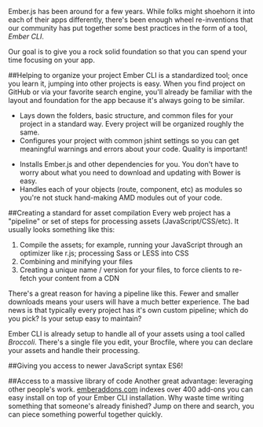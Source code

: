 Ember.js has been around for a few years. While folks might shoehorn it into each of their apps differently, there's been enough wheel re-inventions that our community has put together some best practices in the form of a tool, *Ember CLI*.

Our goal is to give you a rock solid foundation so that you can spend your time focusing on your app.

##Helping to organize your project
Ember CLI is a standardized tool; once you learn it, jumping into other projects is easy. When you find project on GitHub or via your favorite search engine, you'll already be familiar with the layout and foundation for the app because it's always going to be similar.

- Lays down the folders, basic structure, and common files for your project in a standard way. Every project will be organized roughly the same.
- Configures your project with common jshint settings so you can get meaningful warnings and errors about your code. Quality is important!
* Installs Ember.js and other dependencies for you. You don't have to worry about what you need to download and updating with Bower is easy.
* Handles each of your objects (route, component, etc) as modules so you're not stuck hand-making AMD modules out of your code.

##Creating a standard for asset compilation
Every web project has a "pipeline" or set of steps for processing assets (JavaScript/CSS/etc). It usually looks something like this:

1. Compile the assets; for example, running your JavaScript through an optimizer like r.js; processing Sass or LESS into CSS
2. Combining and minifying your files
3. Creating a unique name / version for your files, to force clients to re-fetch your content from a CDN

There's a great reason for having a pipeline like this. Fewer and smaller downloads means your users will have a much better experience. The bad news is that typically every project has it's own custom pipeline; which do you pick? Is your setup easy to maintain?

Ember CLI is already setup to handle all of your assets using a tool called *Broccoli*. There's a single file you edit, your Brocfile, where you can declare your assets and handle their processing.

##Giving you access to newer JavaScript syntax
ES6!

##Access to a massive library of code
Another great advantage: leveraging other people's work. <a href="http://www.emberaddons.com/">emberaddons.com</a> indexes over 400 add-ons you can easy install on top of your Ember CLI installation. Why waste time writing something that someone's already finished? Jump on there and search, you can piece something powerful together quickly.
